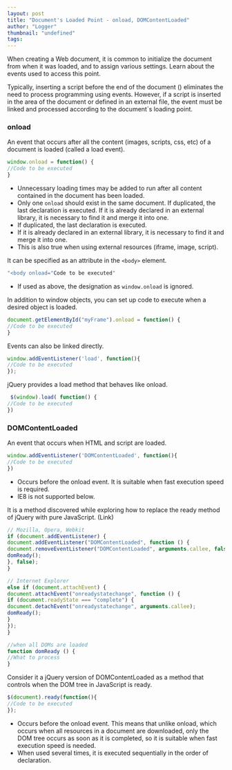 ```yaml
---
layout: post
title: "Document's Loaded Point - onload, DOMContentLoaded"
author: "Logger"
thumbnail: "undefined"
tags: 
---
```



When creating a Web document, it is common to initialize the document from when it was loaded, and to assign various settings. Learn about the events used to access this point.

Typically, inserting a script before the end of the document (</body>) eliminates the need to process programming using events. However, if a script is inserted in the <head> area of the document or defined in an external file, the event must be linked and processed according to the document`s loading point.

### onload

An event that occurs after all the content (images, scripts, css, etc) of a document is loaded (called a load event).

```js
window.onload = function() {
//Code to be executed
}

```

- Unnecessary loading times may be added to run after all content contained in the document has been loaded.
- Only one `onload` should exist in the same document.
If duplicated, the last declaration is executed.
If it is already declared in an external library, it is necessary to find it and merge it into one.
- If duplicated, the last declaration is executed.
- If it is already declared in an external library, it is necessary to find it and merge it into one.
- This is also true when using external resources (iframe, image, script).

It can be specified as an attribute in the `<body>` element.

```js
"<body onload="Code to be executed"

```

- If used as above, the designation as `window.onload` is ignored.

In addition to window objects, you can set up code to execute when a desired object is loaded.

```js
document.getElementById("myFrame").onload = function() {
//Code to be executed
}

```

Events can also be linked directly.

```js
window.addEventListener('load', function(){
//Code to be executed
});

```

jQuery provides a load method that behaves like onload.

```js
 $(window).load( function() {
//Code to be executed
})

```

### DOMContentLoaded

An event that occurs when HTML and script are loaded.

```js
window.addEventListener('DOMContentLoaded', function(){
//Code to be executed
})

```

- Occurs before the onload event. It is suitable when fast execution speed is required.
- IE8 is not supported below.

It is a method discovered while exploring how to replace the ready method of jQuery with pure JavaScript. (Link)

```js
// Mozilla, Opera, Webkit
if (document.addEventListener) {
document.addEventListener("DOMContentLoaded", function () {
document.removeEventListener("DOMContentLoaded", arguments.callee, false);
domReady();
}, false);
}

// Internet Explorer
else if (document.attachEvent) {
document.attachEvent("onreadystatechange", function () {
if (document.readyState === "complete") {
document.detachEvent("onreadystatechange", arguments.callee);
domReady();
}
});
}

//when all DOMs are loaded
function domReady () {
//What to process
}

```

Consider it a jQuery version of DOMContentLoaded as a method that controls when the DOM tree in JavaScript is ready.

```js
$(document).ready(function(){
//Code to be executed
});

```

- Occurs before the onload event. This means that unlike onload, which occurs when all resources in a document are downloaded, only the DOM tree occurs as soon as it is completed, so it is suitable when fast execution speed is needed.
- When used several times, it is executed sequentially in the order of declaration.